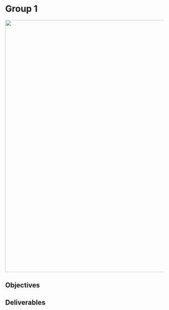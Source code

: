 # Group 1
<img src="https://github.com/taataam/SI_2019_Coastal/blob/master/group_1/codes/Gantt.png" width="800">

## Objectives

## Deliverables
